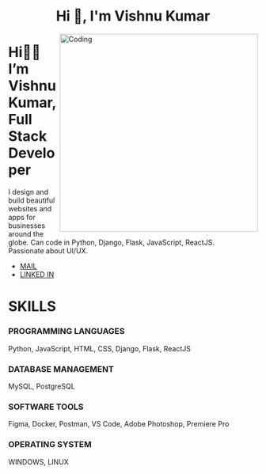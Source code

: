 <h1 align="center">Hi 👋, I'm Vishnu Kumar</h1>
<img align="right" alt="Coding" width="400" src="https://i.pinimg.com/originals/66/83/3e/66833e07d6fb9eb5d724e47d0c814285.gif">

<div>
  <h1>Hi👋🏼 I’m Vishnu Kumar,
    </br>
  Full Stack Developer</h1>
  <p>I design and build beautiful websites and apps for businesses around the globe. Can code in Python, Django, Flask, JavaScript, ReactJS.
    <br />Passionate about UI/UX.
  </p>
</div>
<ul>
  <li>
    <a href="mailto:vishnukumarss.work@gmail.com" target="_blank" >MAIL</a>
  </li>
  <li>
    <a href="https://www.linkedin.com/in/vishnu-kumar-450233212/" target="_blank" rel="noopener">LINKED IN</a>    
  </li>
</ul>
<div>
  <h1>
    SKILLS
  </h1>
  <div>
    <h3>
      PROGRAMMING LANGUAGES
    </h3>
    <p>Python, JavaScript, HTML, CSS, Django, Flask, ReactJS</p>
  </div>
  <div>
    <h3>
      DATABASE MANAGEMENT
    </h3>
    <p>MySQL, PostgreSQL</p>
  </div>
  <div>
    <h3>
      SOFTWARE TOOLS
    </h3>
    <p>Figma, Docker, Postman, VS Code, Adobe Photoshop, Premiere Pro</p>
  </div>
  <div>
    <h3>
      OPERATING SYSTEM
    </h3>
    <p>WINDOWS, LINUX</p>
  </div>
</div>
